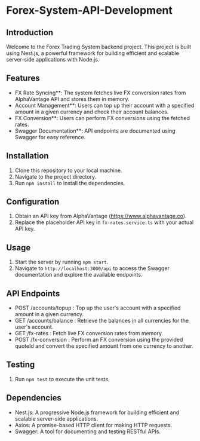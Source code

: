 # Forex-System-API-Development

## Introduction
Welcome to the Forex Trading System backend project. This project is built using Nest.js, a powerful framework for building efficient and scalable server-side applications with Node.js.

## Features
- FX Rate Syncing**: The system fetches live FX conversion rates from AlphaVantage API and stores them in memory.
- Account Management**: Users can top up their account with a specified amount in a given currency and check their account balances.
- FX Conversion**: Users can perform FX conversions using the fetched rates.
- Swagger Documentation**: API endpoints are documented using Swagger for easy reference.

## Installation
1. Clone this repository to your local machine.
2. Navigate to the project directory.
3. Run `npm install` to install the dependencies.

## Configuration
1. Obtain an API key from AlphaVantage (https://www.alphavantage.co).
2. Replace the placeholder API key in `fx-rates.service.ts` with your actual API key.

## Usage
1. Start the server by running `npm start`.
2. Navigate to `http://localhost:3000/api` to access the Swagger documentation and explore the available endpoints.

## API Endpoints
- POST /accounts/topup : Top up the user's account with a specified amount in a given currency.
- GET /accounts/balance : Retrieve the balances in all currencies for the user's account.
- GET /fx-rates : Fetch live FX conversion rates from memory.
- POST /fx-conversion : Perform an FX conversion using the provided quoteId and convert the specified amount from one currency to another.

## Testing
1. Run `npm test` to execute the unit tests.

## Dependencies
- Nest.js: A progressive Node.js framework for building efficient and scalable server-side applications.
- Axios: A promise-based HTTP client for making HTTP requests.
- Swagger: A tool for documenting and testing RESTful APIs.
